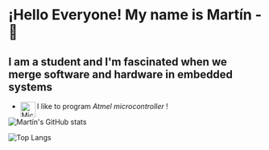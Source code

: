 # ¡Hello Everyone! My name is Martín - 👋

## I am a student and I'm fascinated when we merge software and hardware in embedded systems

-  I like to program _Atmel microcontroller_ [<img align="left" alt="Microchip Studio" width="30px" src="https://www.microchip.com/en-us/development-tools-tools-and-software/microchip-studio-for-avr-and-sam-devices/_jcr_content/root/responsivegrid/container/isolatedimage_copy_1383207527/image.coreimg.png/1629228620619/mchp-studio-logo.png"/>][Microchip]!

![Martín's GitHub stats](https://github-readme-stats.vercel.app/api?username=martingh19&show_icons=true&theme=gruvbox)

![Top Langs](https://github-readme-stats.vercel.app/api/top-langs/?username=martingh19&show_icons=true&theme=gruvbox)

[Microchip]:https://www.microchip.com/en-us/development-tools-tools-and-software/microchip-studio-for-avr-and-sam-devices